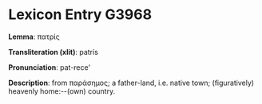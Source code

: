 # Lexicon Entry G3968

**Lemma**: πατρίς

**Transliteration (xlit)**: patrís

**Pronunciation**: pat-rece'

**Description**:
from παράσημος; a father-land, i.e. native town; (figuratively) heavenly home:--(own) country.
